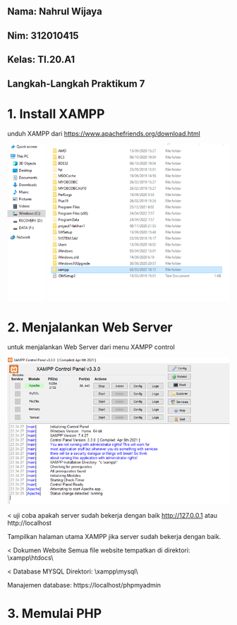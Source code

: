 ## Nama: Nahrul Wijaya
## Nim: 312010415
## Kelas: TI.20.A1

## Langkah-Langkah Praktikum 7

# 1. Install XAMPP

unduh XAMPP dari https://www.apachefriends.org/download.html

![p](gambar/0.PNG)

# 2. Menjalankan Web Server 

untuk menjalankan Web Server dari menu XAMPP control

![p](gambar/1.PNG)

< uji coba apakah server sudah bekerja 
dengan baik http://127.0.0.1 atau http://localhost

Tampilkan halaman utama XAMPP jika 
server sudah bekerja dengan baik.

< Dokumen Website Semua file website 
tempatkan di direktori: \xampp\htdocs\

< Database MYSQL Direktori:
\xampp\mysql\

Manajemen database:
https://localhost/phpmyadmin

# 3. Memulai PHP

